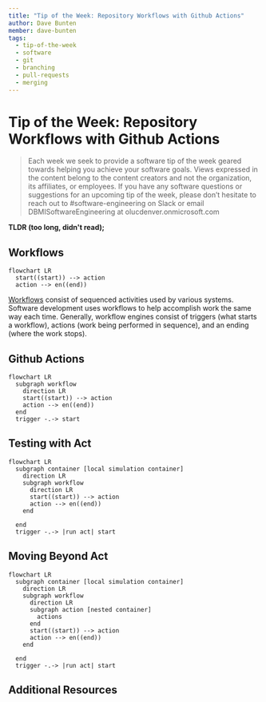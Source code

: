```yaml
---
title: "Tip of the Week: Repository Workflows with Github Actions"
author: Dave Bunten
member: dave-bunten
tags:
  - tip-of-the-week
  - software
  - git
  - branching
  - pull-requests
  - merging
---
```


# Tip of the Week: Repository Workflows with Github Actions

> Each week we seek to provide a software tip of the week geared towards helping you achieve your software goals. Views expressed in the content belong to the content creators and not the organization, its affiliates, or employees. If you have any software questions or suggestions for an upcoming tip of the week, please don’t hesitate to reach out to #software-engineering on Slack or email DBMISoftwareEngineering at olucdenver.onmicrosoft.com

__TLDR (too long, didn't read);__

## Workflows

```mermaid
flowchart LR
  start((start)) --> action
  action --> en((end))
```

[Workflows](https://en.wikipedia.org/wiki/Workflow) consist of sequenced activities used by various systems. Software development uses workflows to help accomplish work the same way each time. Generally, workflow engines consist of triggers (what starts a workflow), actions (work being performed in sequence), and an ending (where the work stops).

## Github Actions

```mermaid
flowchart LR
  subgraph workflow
    direction LR
    start((start)) --> action
    action --> en((end))
  end
  trigger -.-> start
```

## Testing with Act

```mermaid
flowchart LR
  subgraph container [local simulation container]
    direction LR
    subgraph workflow
      direction LR
      start((start)) --> action
      action --> en((end))
    end
    
  end
  trigger -.-> |run act| start
```

## Moving Beyond Act

```mermaid
flowchart LR
  subgraph container [local simulation container]
    direction LR
    subgraph workflow
      direction LR
      subgraph action [nested container]
        actions
      end
      start((start)) --> action
      action --> en((end))
    end
    
  end
  trigger -.-> |run act| start
```

## Additional Resources
